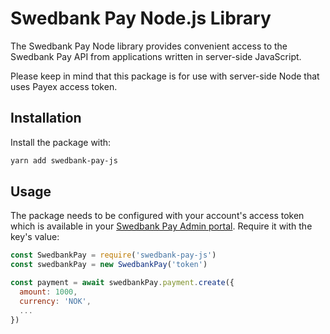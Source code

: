 # Swedbank Pay Node.js Library


The Swedbank Pay Node library provides convenient access to the Swedbank Pay API from
applications written in server-side JavaScript.

Please keep in mind that this package is for use with server-side Node that
uses Payex access token.

## Installation

Install the package with:

```sh
yarn add swedbank-pay-js
```

## Usage

The package needs to be configured with your account's access token which is
available in your [Swedbank Pay Admin portal](https://admin.payex.com/psp/beta/login). Require it with the key's
value:

```js
const SwedbankPay = require('swedbank-pay-js')
const swedbankPay = new SwedbankPay('token')

const payment = await swedbankPay.payment.create({
  amount: 1000,
  currency: 'NOK',
  ...
})
```
